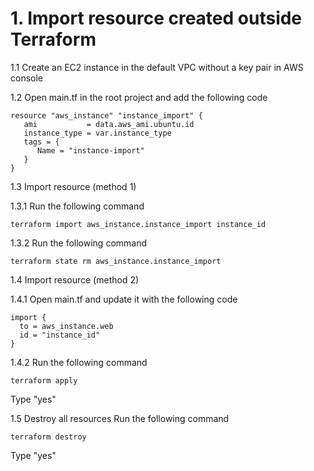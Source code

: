 # 1. Import resource created outside Terraform 
1.1 Create an EC2 instance in the default VPC without a key pair in AWS console

1.2 Open main.tf in the root project and add the following code
```
resource "aws_instance" "instance_import" {
   ami           = data.aws_ami.ubuntu.id
   instance_type = var.instance_type
   tags = {
      Name = "instance-import"
   }
}
```
1.3 Import resource (method 1)

1.3.1 Run the following command
```
terraform import aws_instance.instance_import instance_id
```

1.3.2 Run the following command
```
terraform state rm aws_instance.instance_import 
```

1.4 Import resource (method 2)

1.4.1 Open main.tf and update it with the following code
```
import {
  to = aws_instance.web
  id = "instance_id"
}
```

1.4.2 Run the following command
```
terraform apply
```
Type "yes"

1.5 Destroy all resources
 Run the following command
```
terraform destroy
```
Type "yes"